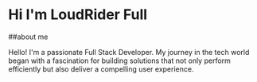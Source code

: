 # Hi I'm LoudRider Full 
##about me

Hello! I'm a passionate Full Stack Developer. My journey in the tech world began with a fascination for building solutions that not only perform efficiently but also deliver a compelling user experience.